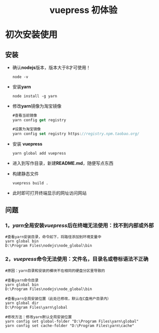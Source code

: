 # <center>vuepress 初体验</center>

# 初次安装使用

## 安装

* 确认**nodejs**版本，版本大于8才可使用！

  `node -v`

* 安装**yarn**

  `node install -g yarn`

* 修改**yarn**镜像为淘宝镜像

  ``` javascript
  #查看当前镜像
  yarn config get registry
  
  #设置为淘宝镜像
  yarn config set registry https://registry.npm.taobao.org/
  ```

* 安装 **vuepress**

  `yarn global add vuepress`

* 进入到写作目录，新建**README.md**，随便写点东西

* 构建静态文件

  `vuepress build .`

* 此时即可打开终端显示的网址访问网站

## 问题

### 1，*yarn*全局安装*vuepress*后在终端无法使用：找不到内部或外部

```
#查看yarn安装目录，命令如下，将路径添加到环境变量中
yarn global bin
D:\Program Files\nodejs\node_global\bin
```

### 2，*vuepress*命令无法使用：文件名，目录名或卷标语法不正确

```
#原因：yarn目录和安装的模块不在相同的硬盘分区里导致的

#查看yarn命令目录
yarn global bin
D:\Program Files\nodejs\node_global\bin

#查看yarn全局安装位置（此处已修改，默认在C盘用户目录内）
yarn global dir
D:\Program Files\yarn\global

#修改方法：修改yarn默认全局安装位置
yarn config set global-folder "D:\Program Files\yarn\global"
yarn config set cache-folder "D:\Program Files\yarn\cache"
```

